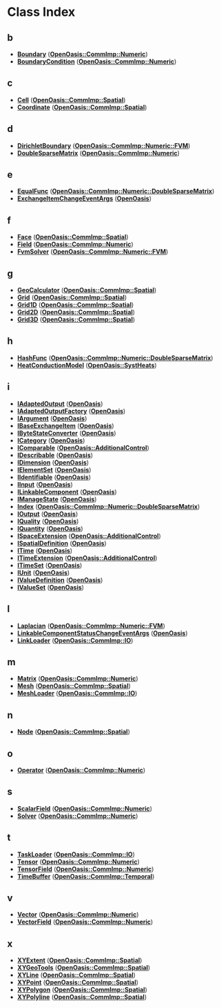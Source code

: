 
# Class Index


## b

* [**Boundary**](class_open_oasis_1_1_comm_imp_1_1_numeric_1_1_boundary.md)
([**OpenOasis::CommImp::Numeric**](namespace_open_oasis_1_1_comm_imp_1_1_numeric.md))
* [**BoundaryCondition**](struct_open_oasis_1_1_comm_imp_1_1_numeric_1_1_boundary_condition.md)
([**OpenOasis::CommImp::Numeric**](namespace_open_oasis_1_1_comm_imp_1_1_numeric.md))


## c

* [**Cell**](struct_open_oasis_1_1_comm_imp_1_1_spatial_1_1_cell.md)
([**OpenOasis::CommImp::Spatial**](namespace_open_oasis_1_1_comm_imp_1_1_spatial.md))
* [**Coordinate**](struct_open_oasis_1_1_comm_imp_1_1_spatial_1_1_coordinate.md)
([**OpenOasis::CommImp::Spatial**](namespace_open_oasis_1_1_comm_imp_1_1_spatial.md))


## d

* [**DirichletBoundary**](class_open_oasis_1_1_comm_imp_1_1_numeric_1_1_f_v_m_1_1_dirichlet_boundary.md)
([**OpenOasis::CommImp::Numeric::FVM**](namespace_open_oasis_1_1_comm_imp_1_1_numeric_1_1_f_v_m.md))
* [**DoubleSparseMatrix**](class_open_oasis_1_1_comm_imp_1_1_numeric_1_1_double_sparse_matrix.md)
([**OpenOasis::CommImp::Numeric**](namespace_open_oasis_1_1_comm_imp_1_1_numeric.md))


## e

* [**EqualFunc**](struct_open_oasis_1_1_comm_imp_1_1_numeric_1_1_double_sparse_matrix_1_1_equal_func.md)
([**OpenOasis::CommImp::Numeric::DoubleSparseMatrix**](class_open_oasis_1_1_comm_imp_1_1_numeric_1_1_double_sparse_matrix.md))
* [**ExchangeItemChangeEventArgs**](class_open_oasis_1_1_exchange_item_change_event_args.md)
([**OpenOasis**](namespace_open_oasis.md))


## f

* [**Face**](struct_open_oasis_1_1_comm_imp_1_1_spatial_1_1_face.md)
([**OpenOasis::CommImp::Spatial**](namespace_open_oasis_1_1_comm_imp_1_1_spatial.md))
* [**Field**](class_open_oasis_1_1_comm_imp_1_1_numeric_1_1_field.md)
([**OpenOasis::CommImp::Numeric**](namespace_open_oasis_1_1_comm_imp_1_1_numeric.md))
* [**FvmSolver**](class_open_oasis_1_1_comm_imp_1_1_numeric_1_1_f_v_m_1_1_fvm_solver.md)
([**OpenOasis::CommImp::Numeric::FVM**](namespace_open_oasis_1_1_comm_imp_1_1_numeric_1_1_f_v_m.md))


## g

* [**GeoCalculator**](class_open_oasis_1_1_comm_imp_1_1_spatial_1_1_geo_calculator.md)
([**OpenOasis::CommImp::Spatial**](namespace_open_oasis_1_1_comm_imp_1_1_spatial.md))
* [**Grid**](class_open_oasis_1_1_comm_imp_1_1_spatial_1_1_grid.md)
([**OpenOasis::CommImp::Spatial**](namespace_open_oasis_1_1_comm_imp_1_1_spatial.md))
* [**Grid1D**](class_open_oasis_1_1_comm_imp_1_1_spatial_1_1_grid1_d.md)
([**OpenOasis::CommImp::Spatial**](namespace_open_oasis_1_1_comm_imp_1_1_spatial.md))
* [**Grid2D**](class_open_oasis_1_1_comm_imp_1_1_spatial_1_1_grid2_d.md)
([**OpenOasis::CommImp::Spatial**](namespace_open_oasis_1_1_comm_imp_1_1_spatial.md))
* [**Grid3D**](class_open_oasis_1_1_comm_imp_1_1_spatial_1_1_grid3_d.md)
([**OpenOasis::CommImp::Spatial**](namespace_open_oasis_1_1_comm_imp_1_1_spatial.md))


## h

* [**HashFunc**](struct_open_oasis_1_1_comm_imp_1_1_numeric_1_1_double_sparse_matrix_1_1_hash_func.md)
([**OpenOasis::CommImp::Numeric::DoubleSparseMatrix**](class_open_oasis_1_1_comm_imp_1_1_numeric_1_1_double_sparse_matrix.md))
* [**HeatConductionModel**](class_open_oasis_1_1_syst_heats_1_1_heat_conduction_model.md)
([**OpenOasis::SystHeats**](namespace_open_oasis_1_1_syst_heats.md))


## i

* [**IAdaptedOutput**](class_open_oasis_1_1_i_adapted_output.md)
([**OpenOasis**](namespace_open_oasis.md))
* [**IAdaptedOutputFactory**](class_open_oasis_1_1_i_adapted_output_factory.md)
([**OpenOasis**](namespace_open_oasis.md))
* [**IArgument**](class_open_oasis_1_1_i_argument.md)
([**OpenOasis**](namespace_open_oasis.md))
* [**IBaseExchangeItem**](class_open_oasis_1_1_i_base_exchange_item.md)
([**OpenOasis**](namespace_open_oasis.md))
* [**IByteStateConverter**](class_open_oasis_1_1_i_byte_state_converter.md)
([**OpenOasis**](namespace_open_oasis.md))
* [**ICategory**](class_open_oasis_1_1_i_category.md)
([**OpenOasis**](namespace_open_oasis.md))
* [**IComparable**](class_open_oasis_1_1_additional_control_1_1_i_comparable.md)
([**OpenOasis::AdditionalControl**](namespace_open_oasis_1_1_additional_control.md))
* [**IDescribable**](class_open_oasis_1_1_i_describable.md)
([**OpenOasis**](namespace_open_oasis.md))
* [**IDimension**](class_open_oasis_1_1_i_dimension.md)
([**OpenOasis**](namespace_open_oasis.md))
* [**IElementSet**](class_open_oasis_1_1_i_element_set.md)
([**OpenOasis**](namespace_open_oasis.md))
* [**IIdentifiable**](class_open_oasis_1_1_i_identifiable.md)
([**OpenOasis**](namespace_open_oasis.md))
* [**IInput**](class_open_oasis_1_1_i_input.md)
([**OpenOasis**](namespace_open_oasis.md))
* [**ILinkableComponent**](class_open_oasis_1_1_i_linkable_component.md)
([**OpenOasis**](namespace_open_oasis.md))
* [**IManageState**](class_open_oasis_1_1_i_manage_state.md)
([**OpenOasis**](namespace_open_oasis.md))
* [**Index**](class_open_oasis_1_1_comm_imp_1_1_numeric_1_1_double_sparse_matrix_1_1_index.md)
([**OpenOasis::CommImp::Numeric::DoubleSparseMatrix**](class_open_oasis_1_1_comm_imp_1_1_numeric_1_1_double_sparse_matrix.md))
* [**IOutput**](class_open_oasis_1_1_i_output.md)
([**OpenOasis**](namespace_open_oasis.md))
* [**IQuality**](class_open_oasis_1_1_i_quality.md)
([**OpenOasis**](namespace_open_oasis.md))
* [**IQuantity**](class_open_oasis_1_1_i_quantity.md)
([**OpenOasis**](namespace_open_oasis.md))
* [**ISpaceExtension**](class_open_oasis_1_1_additional_control_1_1_i_space_extension.md)
([**OpenOasis::AdditionalControl**](namespace_open_oasis_1_1_additional_control.md))
* [**ISpatialDefinition**](class_open_oasis_1_1_i_spatial_definition.md)
([**OpenOasis**](namespace_open_oasis.md))
* [**ITime**](class_open_oasis_1_1_i_time.md)
([**OpenOasis**](namespace_open_oasis.md))
* [**ITimeExtension**](class_open_oasis_1_1_additional_control_1_1_i_time_extension.md)
([**OpenOasis::AdditionalControl**](namespace_open_oasis_1_1_additional_control.md))
* [**ITimeSet**](class_open_oasis_1_1_i_time_set.md)
([**OpenOasis**](namespace_open_oasis.md))
* [**IUnit**](class_open_oasis_1_1_i_unit.md)
([**OpenOasis**](namespace_open_oasis.md))
* [**IValueDefinition**](class_open_oasis_1_1_i_value_definition.md)
([**OpenOasis**](namespace_open_oasis.md))
* [**IValueSet**](class_open_oasis_1_1_i_value_set.md)
([**OpenOasis**](namespace_open_oasis.md))


## l

* [**Laplacian**](class_open_oasis_1_1_comm_imp_1_1_numeric_1_1_f_v_m_1_1_laplacian.md)
([**OpenOasis::CommImp::Numeric::FVM**](namespace_open_oasis_1_1_comm_imp_1_1_numeric_1_1_f_v_m.md))
* [**LinkableComponentStatusChangeEventArgs**](class_open_oasis_1_1_linkable_component_status_change_event_args.md)
([**OpenOasis**](namespace_open_oasis.md))
* [**LinkLoader**](class_open_oasis_1_1_comm_imp_1_1_i_o_1_1_link_loader.md)
([**OpenOasis::CommImp::IO**](namespace_open_oasis_1_1_comm_imp_1_1_i_o.md))


## m

* [**Matrix**](class_open_oasis_1_1_comm_imp_1_1_numeric_1_1_matrix.md)
([**OpenOasis::CommImp::Numeric**](namespace_open_oasis_1_1_comm_imp_1_1_numeric.md))
* [**Mesh**](struct_open_oasis_1_1_comm_imp_1_1_spatial_1_1_mesh.md)
([**OpenOasis::CommImp::Spatial**](namespace_open_oasis_1_1_comm_imp_1_1_spatial.md))
* [**MeshLoader**](class_open_oasis_1_1_comm_imp_1_1_i_o_1_1_mesh_loader.md)
([**OpenOasis::CommImp::IO**](namespace_open_oasis_1_1_comm_imp_1_1_i_o.md))


## n

* [**Node**](struct_open_oasis_1_1_comm_imp_1_1_spatial_1_1_node.md)
([**OpenOasis::CommImp::Spatial**](namespace_open_oasis_1_1_comm_imp_1_1_spatial.md))


## o

* [**Operator**](class_open_oasis_1_1_comm_imp_1_1_numeric_1_1_operator.md)
([**OpenOasis::CommImp::Numeric**](namespace_open_oasis_1_1_comm_imp_1_1_numeric.md))


## s

* [**ScalarField**](class_open_oasis_1_1_comm_imp_1_1_numeric_1_1_scalar_field.md)
([**OpenOasis::CommImp::Numeric**](namespace_open_oasis_1_1_comm_imp_1_1_numeric.md))
* [**Solver**](class_open_oasis_1_1_comm_imp_1_1_numeric_1_1_solver.md)
([**OpenOasis::CommImp::Numeric**](namespace_open_oasis_1_1_comm_imp_1_1_numeric.md))


## t

* [**TaskLoader**](class_open_oasis_1_1_comm_imp_1_1_i_o_1_1_task_loader.md)
([**OpenOasis::CommImp::IO**](namespace_open_oasis_1_1_comm_imp_1_1_i_o.md))
* [**Tensor**](class_open_oasis_1_1_comm_imp_1_1_numeric_1_1_tensor.md)
([**OpenOasis::CommImp::Numeric**](namespace_open_oasis_1_1_comm_imp_1_1_numeric.md))
* [**TensorField**](class_open_oasis_1_1_comm_imp_1_1_numeric_1_1_tensor_field.md)
([**OpenOasis::CommImp::Numeric**](namespace_open_oasis_1_1_comm_imp_1_1_numeric.md))
* [**TimeBuffer**](class_open_oasis_1_1_comm_imp_1_1_temporal_1_1_time_buffer.md)
([**OpenOasis::CommImp::Temporal**](namespace_open_oasis_1_1_comm_imp_1_1_temporal.md))


## v

* [**Vector**](class_open_oasis_1_1_comm_imp_1_1_numeric_1_1_vector.md)
([**OpenOasis::CommImp::Numeric**](namespace_open_oasis_1_1_comm_imp_1_1_numeric.md))
* [**VectorField**](class_open_oasis_1_1_comm_imp_1_1_numeric_1_1_vector_field.md)
([**OpenOasis::CommImp::Numeric**](namespace_open_oasis_1_1_comm_imp_1_1_numeric.md))


## x

* [**XYExtent**](struct_open_oasis_1_1_comm_imp_1_1_spatial_1_1_x_y_extent.md)
([**OpenOasis::CommImp::Spatial**](namespace_open_oasis_1_1_comm_imp_1_1_spatial.md))
* [**XYGeoTools**](class_open_oasis_1_1_comm_imp_1_1_spatial_1_1_x_y_geo_tools.md)
([**OpenOasis::CommImp::Spatial**](namespace_open_oasis_1_1_comm_imp_1_1_spatial.md))
* [**XYLine**](struct_open_oasis_1_1_comm_imp_1_1_spatial_1_1_x_y_line.md)
([**OpenOasis::CommImp::Spatial**](namespace_open_oasis_1_1_comm_imp_1_1_spatial.md))
* [**XYPoint**](struct_open_oasis_1_1_comm_imp_1_1_spatial_1_1_x_y_point.md)
([**OpenOasis::CommImp::Spatial**](namespace_open_oasis_1_1_comm_imp_1_1_spatial.md))
* [**XYPolygon**](struct_open_oasis_1_1_comm_imp_1_1_spatial_1_1_x_y_polygon.md)
([**OpenOasis::CommImp::Spatial**](namespace_open_oasis_1_1_comm_imp_1_1_spatial.md))
* [**XYPolyline**](struct_open_oasis_1_1_comm_imp_1_1_spatial_1_1_x_y_polyline.md)
([**OpenOasis::CommImp::Spatial**](namespace_open_oasis_1_1_comm_imp_1_1_spatial.md))


